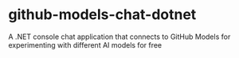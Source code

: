 # github-models-chat-dotnet
A .NET console chat application that connects to GitHub Models for experimenting with different AI models for free
